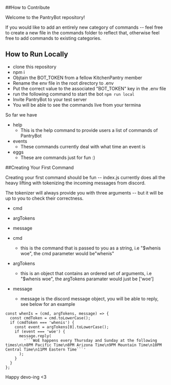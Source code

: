 ##How to Contribute

Welcome to the PantryBot repository!

If you would like to add an entirely new category of commands -- feel free to create a new file in the
commands folder to reflect that, otherwise feel free to add commands to existing categories.

## How to Run Locally
* clone this repository
* npm i
* Objtain the BOT_TOKEN from a fellow KitchenPantry member
* Rename the env file in the root directory to .env
* Put the correct value to the associated "BOT_TOKEN" key in the .env file
* run the following command to start the bot `npm run local`
* Invite PantryBot to your test server
* You will be able to see the commands live from your termina

So far we have
* help
  * This is the help command to provide users a list of commands of PantryBot
* events
  * These commands currently deal with what time an event is
* eggs
  * These are commands just for fun :)

##Creating Your First Command

Creating your first command should be fun -- index.js currently does all the heavy lifting with
tokenizing the incoming messages from discord.

The tokenizer will always provide you with three
arguments -- but it will be up to you to check their correctness.

* cmd
* argTokens
* message

* cmd
  * this is the command that is passed to you as a string, i.e "$whenis woe", the cmd parameter would be"whenis"
* argTokens
  * this is an object that contains an ordered set of arguments, i.e "$whenis woe", the argTokens paramater would just be ['woe']
* message
  * message is the discord message object, you will be able to reply, see below for an example

```
const whenIs = (cmd, argTokens, message) => {
  const cmdToken = cmd.toLowerCase();
  if (cmdToken === 'whenis') {
    const event = argTokens[0].toLowerCase();
    if (event === 'woe') {
      message.reply(
        '```WoE happens every Thursday and Sunday at the following times\n\n8PM Pacific Time\n8PM Arizona Time\n9PM Mountain Time\n10PM Central Time\n11PM Eastern Time```'
      );
    }
  }
};
```
Happy devo-ing <3